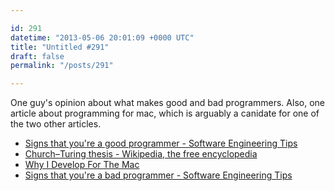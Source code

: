 ```yaml
---

id: 291
datetime: "2013-05-06 20:01:09 +0000 UTC"
title: "Untitled #291"
draft: false
permalink: "/posts/291"

---
```


One guy's opinion about what makes good and bad programmers. Also, one article about programming for mac, which is arguably a canidate for one of the two other articles. 

 
 * [Signs that you're a good programmer - Software Engineering Tips](http://www.yacoset.com/Home/signs-that-you-re-a-good-programmer)
 * [Church–Turing thesis - Wikipedia, the free encyclopedia](https://en.wikipedia.org/wiki/Church%!E(MISSING)2%93Turing_thesis)
 * [Why I Develop For The Mac](http://www.evanmiller.org/why-i-develop-for-the-mac.html)
 * [Signs that you're a bad programmer - Software Engineering Tips](http://www.yacoset.com/Home/signs-that-you-re-a-bad-programmer?buffer_share=5b757)


